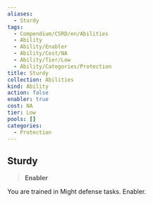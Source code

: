 ```yaml
---
aliases:
  - Sturdy
tags:
  - Compendium/CSRD/en/Abilities
  - Ability
  - Ability/Enabler
  - Ability/Cost/NA
  - Ability/Tier/Low
  - Ability/Categories/Protection
title: Sturdy
collection: Abilities
kind: Ability
action: false
enabler: true
cost: NA
tier: Low
pools: []
categories:
  - Protection
---
```

## Sturdy  
>**Enabler**
  
You are trained in Might defense tasks. Enabler.